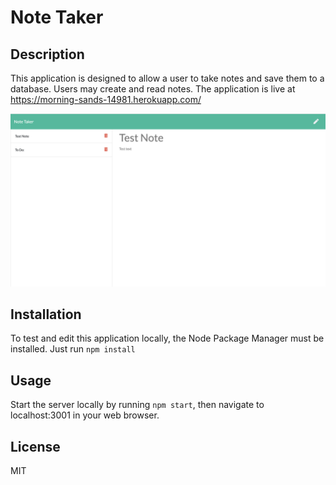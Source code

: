# Note Taker

## Description

This application is designed to allow a user to take notes and save them to a database. Users may create and read notes. The application is live at https://morning-sands-14981.herokuapp.com/

![note taker app](./public/assets/images/screenshot.png)

## Installation
To test and edit this application locally, the Node Package Manager must be installed. Just run `npm install`

## Usage
Start the server locally by running `npm start`, then navigate to localhost:3001 in your web browser.

## License
MIT





